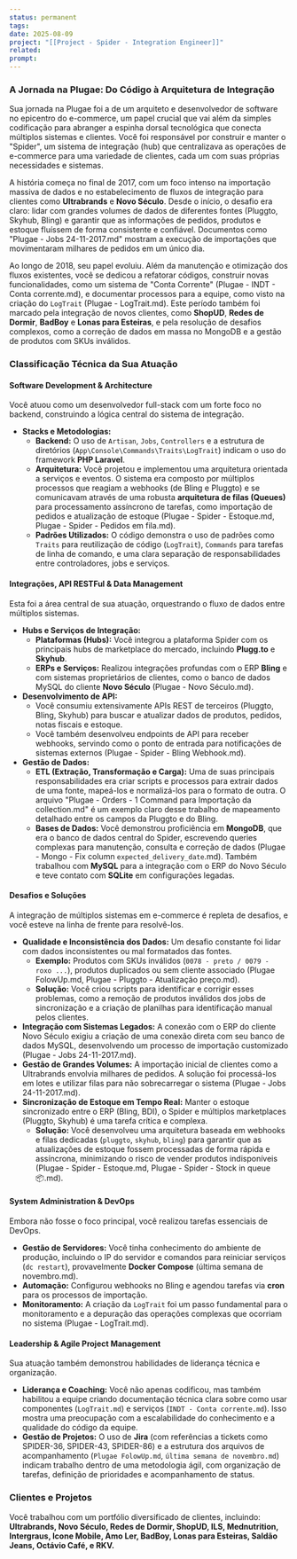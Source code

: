 ```yaml
---
status: permanent
tags: 
date: 2025-08-09
project: "[[Project - Spider - Integration Engineer]]"
related: 
prompt:
---
```

### A Jornada na Plugae: Do Código à Arquitetura de Integração

Sua jornada na Plugae foi a de um arquiteto e desenvolvedor de software no epicentro do e-commerce, um papel crucial que vai além da simples codificação para abranger a espinha dorsal tecnológica que conecta múltiplos sistemas e clientes. Você foi responsável por construir e manter o "Spider", um sistema de integração (hub) que centralizava as operações de e-commerce para uma variedade de clientes, cada um com suas próprias necessidades e sistemas.

A história começa no final de 2017, com um foco intenso na importação massiva de dados e no estabelecimento de fluxos de integração para clientes como **Ultrabrands** e **Novo Século**. Desde o início, o desafio era claro: lidar com grandes volumes de dados de diferentes fontes (Pluggto, Skyhub, Bling) e garantir que as informações de pedidos, produtos e estoque fluíssem de forma consistente e confiável. Documentos como "Plugae - Jobs 24-11-2017.md" mostram a execução de importações que movimentaram milhares de pedidos em um único dia.

Ao longo de 2018, seu papel evoluiu. Além da manutenção e otimização dos fluxos existentes, você se dedicou a refatorar códigos, construir novas funcionalidades, como um sistema de "Conta Corrente" (Plugae - INDT - Conta corrente.md), e documentar processos para a equipe, como visto na criação do `LogTrait` (Plugae - LogTrait.md). Este período também foi marcado pela integração de novos clientes, como **ShopUD**, **Redes de Dormir**, **BadBoy** e **Lonas para Esteiras**, e pela resolução de desafios complexos, como a correção de dados em massa no MongoDB e a gestão de produtos com SKUs inválidos.

### Classificação Técnica da Sua Atuação

#### **Software Development & Architecture**
Você atuou como um desenvolvedor full-stack com um forte foco no backend, construindo a lógica central do sistema de integração.

*   **Stacks e Metodologias:**
    *   **Backend:** O uso de `Artisan`, `Jobs`, `Controllers` e a estrutura de diretórios (`App\Console\Commands\Traits\LogTrait`) indicam o uso do framework **PHP Laravel**.
    *   **Arquitetura:** Você projetou e implementou uma arquitetura orientada a serviços e eventos. O sistema era composto por múltiplos processos que reagiam a webhooks (de Bling e Pluggto) e se comunicavam através de uma robusta **arquitetura de filas (Queues)** para processamento assíncrono de tarefas, como importação de pedidos e atualização de estoque (Plugae - Spider - Estoque.md, Plugae - Spider - Pedidos em fila.md).
    *   **Padrões Utilizados:** O código demonstra o uso de padrões como `Traits` para reutilização de código (`LogTrait`), `Commands` para tarefas de linha de comando, e uma clara separação de responsabilidades entre controladores, jobs e serviços.

#### **Integrações, API RESTFul & Data Management**
Esta foi a área central de sua atuação, orquestrando o fluxo de dados entre múltiplos sistemas.

*   **Hubs e Serviços de Integração:**
    *   **Plataformas (Hubs):** Você integrou a plataforma Spider com os principais hubs de marketplace do mercado, incluindo **Plugg.to** e **Skyhub**.
    *   **ERPs e Serviços:** Realizou integrações profundas com o ERP **Bling** e com sistemas proprietários de clientes, como o banco de dados MySQL do cliente **Novo Século** (Plugae - Novo Século.md).
*   **Desenvolvimento de API:**
    *   Você consumiu extensivamente APIs REST de terceiros (Pluggto, Bling, Skyhub) para buscar e atualizar dados de produtos, pedidos, notas fiscais e estoque.
    *   Você também desenvolveu endpoints de API para receber webhooks, servindo como o ponto de entrada para notificações de sistemas externos (Plugae - Spider - Bling Webhook.md).
*   **Gestão de Dados:**
    *   **ETL (Extração, Transformação e Carga):** Uma de suas principais responsabilidades era criar scripts e processos para extrair dados de uma fonte, mapeá-los e normalizá-los para o formato de outra. O arquivo "Plugae - Orders - 1 Command para Importação da collection.md" é um exemplo claro desse trabalho de mapeamento detalhado entre os campos da Pluggto e do Bling.
    *   **Bases de Dados:** Você demonstrou proficiência em **MongoDB**, que era o banco de dados central do Spider, escrevendo queries complexas para manutenção, consulta e correção de dados (Plugae - Mongo - Fix column `expected_delivery_date`.md). Também trabalhou com **MySQL** para a integração com o ERP do Novo Século e teve contato com **SQLite** em configurações legadas.

#### **Desafios e Soluções**
A integração de múltiplos sistemas em e-commerce é repleta de desafios, e você esteve na linha de frente para resolvê-los.

*   **Qualidade e Inconsistência dos Dados:** Um desafio constante foi lidar com dados inconsistentes ou mal formatados das fontes.
    *   **Exemplo:** Produtos com SKUs inválidos (`0078 - preto / 0079 - roxo ...`), produtos duplicados ou sem cliente associado (Plugae FolowUp.md, Plugae - Pluggto - Atualização preço.md).
    *   **Solução:** Você criou scripts para identificar e corrigir esses problemas, como a remoção de produtos inválidos dos jobs de sincronização e a criação de planilhas para identificação manual pelos clientes.
*   **Integração com Sistemas Legados:** A conexão com o ERP do cliente Novo Século exigiu a criação de uma conexão direta com seu banco de dados MySQL, desenvolvendo um processo de importação customizado (Plugae - Jobs 24-11-2017.md).
*   **Gestão de Grandes Volumes:** A importação inicial de clientes como a Ultrabrands envolvia milhares de pedidos. A solução foi processá-los em lotes e utilizar filas para não sobrecarregar o sistema (Plugae - Jobs 24-11-2017.md).
*   **Sincronização de Estoque em Tempo Real:** Manter o estoque sincronizado entre o ERP (Bling, BDI), o Spider e múltiplos marketplaces (Pluggto, Skyhub) é uma tarefa crítica e complexa.
    *   **Solução:** Você desenvolveu uma arquitetura baseada em webhooks e filas dedicadas (`pluggto`, `skyhub`, `bling`) para garantir que as atualizações de estoque fossem processadas de forma rápida e assíncrona, minimizando o risco de vender produtos indisponíveis (Plugae - Spider - Estoque.md, Plugae - Spider - Stock in queue 📦.md).

#### **System Administration & DevOps**
Embora não fosse o foco principal, você realizou tarefas essenciais de DevOps.

*   **Gestão de Servidores:** Você tinha conhecimento do ambiente de produção, incluindo o IP do servidor e comandos para reiniciar serviços (`dc restart`), provavelmente **Docker Compose** (última semana de novembro.md).
*   **Automação:** Configurou webhooks no Bling e agendou tarefas via **cron** para os processos de importação.
*   **Monitoramento:** A criação da `LogTrait` foi um passo fundamental para o monitoramento e a depuração das operações complexas que ocorriam no sistema (Plugae - LogTrait.md).

#### **Leadership & Agile Project Management**
Sua atuação também demonstrou habilidades de liderança técnica e organização.

*   **Liderança e Coaching:** Você não apenas codificou, mas também habilitou a equipe criando documentação técnica clara sobre como usar componentes (`LogTrait.md`) e serviços (`INDT - Conta corrente.md`). Isso mostra uma preocupação com a escalabilidade do conhecimento e a qualidade do código da equipe.
*   **Gestão de Projetos:** O uso de **Jira** (com referências a tickets como SPIDER-36, SPIDER-43, SPIDER-86) e a estrutura dos arquivos de acompanhamento (`Plugae FolowUp.md`, `última semana de novembro.md`) indicam trabalho dentro de uma metodologia ágil, com organização de tarefas, definição de prioridades e acompanhamento de status.

### Clientes e Projetos
Você trabalhou com um portfólio diversificado de clientes, incluindo: **Ultrabrands, Novo Século, Redes de Dormir, ShopUD, ILS, Mednutrition, Intergraus, Icone Mobile, Amo Ler, BadBoy, Lonas para Esteiras, Saldão Jeans, Octávio Café, e RKV.**
